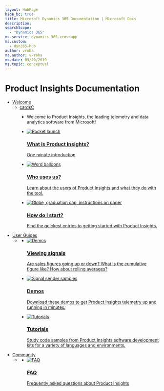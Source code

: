 ```yaml
---
layout: HubPage
hide_bc: true
title: Microsoft Dynamics 365 Documentation | Microsoft Docs
description: 
searchScope: 
  - "Dynamics 365"
ms.service: dynamics-365-crossapp
ms.custom: 
  - dyn365-hub
author: vroha
ms.author: v-roha
ms.date: 03/29/2019
ms.topic: conceptual
---
```


<div id="main" class="v2">
<div class="container">
    <h1>Product Insights Documentation</h1>
    <ul class="pivots">
        <li>
            <a href="#users">Welcome</a>
            <ul id="users">
                <li>
					<a href="#users-section">cardsC</a>
					<ul id="users-section" class="cardsC">
						<li>
							<div class="container intro">
								<p>Welcome to Product Insights, the leading telemetry and data analytics software from Microsoft!</p>
							</div>
						</li>
						<li>
							<a href="developers/quick-starts/what-is.md#what_is">
								<div class="cardSize">
									<div class="cardPadding">
										<div class="card">
											<div class="cardImageOuter">
												<div class="cardImage bgdAccent1">
													<img src="https://docs.microsoft.com/media/illustrations/bcs-user-management-add-customer-1.svg" alt="Rocket launch" data-linktype="external">
												</div>
											</div>
											<div class="cardText">
												<h3>What is Product Insights?</h3>
												<p>One minute introduction</p>
											</div>
										</div>
									</div>
								</div>
							</a>
						</li>
						<li>
							<a href="developers/quick-starts/what-is.md#who_uses">
								<div class="cardSize">
									<div class="cardPadding">
										<div class="card">
											<div class="cardImageOuter">
												<div class="cardImage bgdAccent1">
													<img src="https://docs.microsoft.com/media/illustrations/virtualization-hperv-server-community.svg" alt="Word balloons" data-linktype="external">
												</div>
											</div>
											<div class="cardText">
												<h3>Who uses us?</h3>
												<p>Learn about the users of Product Insights and what they do with the tool.</p>
											</div>
										</div>
									</div>
								</div>
							</a>
						</li>
						<li>
							<a href="developers/quick-starts/what-is.md#how_start">
								<div class="cardSize">
									<div class="cardPadding">
										<div class="card">
											<div class="cardImageOuter">
												<div class="cardImage bgdAccent1">
													<img src="https://docs.microsoft.com/media/illustrations/dynamics-training.svg" alt="Globe, graduation cap, instructions on paper" data-linktype="external">
												</div>
											</div>
											<div class="cardText">
												<h3>How do I start?</h3>
												<p>Find the quickest entries to getting started with Product Insights.</p>
											</div>
										</div>
									</div>
								</div>
							</a>
						</li>
					</ul>
                </li>
            </ul>
        </li>
        <li>
            <a href="#developers">User Guides</a>
            <ul id="developers">
                <li>
                    <a href="#dev-section"></a>
                    <ul id="dev-section" class="cardsC">
                        <li>
							<a href="developers/quick-starts/1_view-signals.md">
								<div class="cardSize">
									<div class="cardPadding">
										<div class="card">

<div class="cardImageOuter"><div class="cardImage bgdAccent1">
<img src="https://docs.microsoft.com/media/illustrations/team-services-agile-track.svg" alt="Demos" data-linktype="external"></div></div>
											<div class="cardText">
												<h3>Viewing signals</h3>
												<p>Are sales figures going up or down? What is the cumulative figure like? How about rolling averages?</p>
											</div>
										</div>
									</div>
								</div>
							</a>
                        </li>
                        <li>
							<a href="developers/downloads/index.md">
								<div class="cardSize">
									<div class="cardPadding">
										<div class="card">
<div class="cardImageOuter"><div class="cardImage bgdAccent1">
<img src="https://docs.microsoft.com/media/illustrations/sql-get-started-download.svg" alt="Signal sender samples" data-linktype="external"></div></div>
											<div class="cardText">
												<h3>Demos</h3>
												<p>Download these demos to get Product Insights telemetry up and running in minutes.</p>
											</div>
										</div>
									</div>
								</div>
							</a>							
                        </li>
                        <li>
							<a href="developers/downloads/tutorials/index.md">
								<div class="cardSize">
									<div class="cardPadding">
										<div class="card">
<div class="cardImageOuter"><div class="cardImage bgdAccent1">
<img src="https://docs.microsoft.com/media/illustrations/ms365enterprise-partner-resource-training-1.svg" alt="Tutorials" data-linktype="external"></div></div>
											<div class="cardText">
												<h3>Tutorials</h3>
												<p>Study code samples from Product Insights software development kits for a variety of languages and environments.</p>
											</div>
										</div>
									</div>
								</div>
							</a>							
                        </li>
                    </ul>
                </li>			
            </ul>
        </li>
        <li>
            <a href="#managers">Community</a>
            <ul id="managers">
                <li>
                    <a href="#man-section"></a>
                    <ul id="man-section" class="cardsC">
                        <li>
							<a href="developers/faq/index.md">
								<div class="cardSize">
									<div class="cardPadding">
										<div class="card">
<div class="cardImageOuter"><div class="cardImage bgdAccent1">
<img src="https://docs.microsoft.com/media/illustrations/bcs-partner-advanced-management-faq-2.svg" alt="FAQ" data-linktype="external"></div></div>
											<div class="cardText">
												<h3>FAQ</h3>
												<p>Frequently asked questions about Product Insights</p>
											</div>
										</div>
									</div>
								</div>
							</a>							
                        </li>
                    </ul>
                </li>			
            </ul>
        </li>		
    </ul>
</div>
